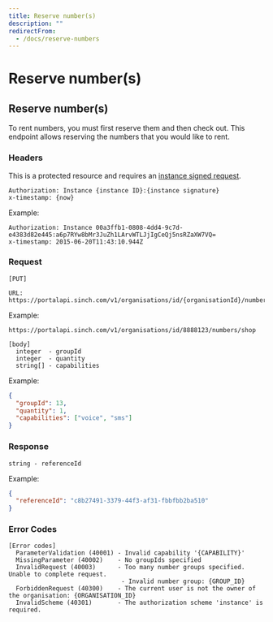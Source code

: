 ```yaml
---
title: Reserve number(s)
description: ""
redirectFrom:
  - /docs/reserve-numbers
---
```


# Reserve number(s)

## Reserve number(s)

To rent numbers, you must first reserve them and then check out. This endpoint allows reserving the numbers that you would like to rent.

### Headers

This is a protected resource and requires an [instance signed request](authentication.md#instance-signed-request).

```text
Authorization: Instance {instance ID}:{instance signature}
x-timestamp: {now}
```

Example:

```text
Authorization: Instance 00a3ffb1-0808-4dd4-9c7d-e4383d82e445:a6p7RYw8bMr3JuZh1LArvWTLJjIgCeQj5nsRZaXW7VQ=
x-timestamp: 2015-06-20T11:43:10.944Z
```

### Request

```text
[PUT]

URL:
https://portalapi.sinch.com/v1/organisations/id/{organisationId}/numbers/shop
```

Example:

```text
https://portalapi.sinch.com/v1/organisations/id/8888123/numbers/shop

[body]
  integer  - groupId
  integer  - quantity
  string[] - capabilities
```

Example:

```json
{
  "groupId": 13,
  "quantity": 1,
  "capabilities": ["voice", "sms"]
}
```

### Response

```text
string - referenceId
```

Example:

```json
{
  "referenceId": "c8b27491-3379-44f3-af31-fbbfbb2ba510"
}
```

### Error Codes

```text
[Error codes]
  ParameterValidation (40001) - Invalid capability '{CAPABILITY}'
  MissingParameter (40002)    - No groupIds specified
  InvalidRequest (40003)      - Too many number groups specified.  Unable to complete request.
                               - Invalid number group: {GROUP_ID}
  ForbiddenRequest (40300)    - The current user is not the owner of the organisation: {ORGANISATION_ID}
  InvalidScheme (40301)       - The authorization scheme 'instance' is required.
```
